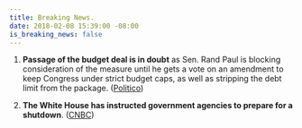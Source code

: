 ```yaml
---
title: Breaking News.
date: 2018-02-08 15:39:00 -08:00
is_breaking_news: false
---
```


1. **Passage of the budget deal is in doubt** as Sen. Rand Paul is blocking consideration of the measure until he gets a vote on an amendment to keep Congress under strict budget caps, as well as stripping the debt limit from the package. ([Politico](https://www.politico.com/story/2018/02/08/congress-massive-budget-deal-2018-398189))

2. **The White House has instructed government agencies to prepare for a shutdown**. ([CNBC](https://www.cnbc.com/2018/02/08/white-house-instructs-government-agencies-to-prepare-for-shutdown.html))